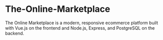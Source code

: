 # The-Online-Marketplace
The Online Marketplace is a modern, responsive ecommerce platform built with Vue.js on the frontend and Node.js, Express, and PostgreSQL on the backend.
